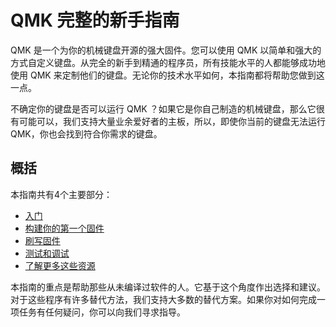 # QMK 完整的新手指南

QMK 是一个为你的机械键盘开源的强大固件。您可以使用 QMK 以简单和强大的方式自定义键盘。从完全的新手到精通的程序员，所有技能水平的人都能够成功地使用 QMK 来定制他们的键盘。无论你的技术水平如何，本指南都将帮助您做到这一点。

不确定你的键盘是否可以运行 QMK ？如果它是你自己制造的机械键盘，那么它很有可能可以，我们支持大量业余爱好者的主板，所以，即使你当前的键盘无法运行 QMK，你也会找到符合你需求的键盘。

## 概括

本指南共有4个主要部分：

* [入门](newbs_getting_started.md)
* [构建你的第一个固件](newbs_building_firmware.md)
* [刷写固件](newbs_flashing.md)
* [测试和调试](newbs_testing_debugging.md)
* [了解更多这些资源](newbs_learn_more_resources.md)

本指南的重点是帮助那些从未编译过软件的人。它基于这个角度作出选择和建议。对于这些程序有许多替代方法，我们支持大多数的替代方案。如果你对如何完成一项任务有任何疑问，你可以向我们寻求指导。
